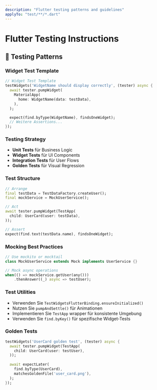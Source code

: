 ```yaml
---
description: "Flutter testing patterns and guidelines"
applyTo: "test/**/*.dart"
---
```


# Flutter Testing Instructions

## 🧪 Testing Patterns

### Widget Test Template

```dart
// Widget Test Template
testWidgets('WidgetName should display correctly', (tester) async {
  await tester.pumpWidget(
    MaterialApp(
      home: WidgetName(data: testData),
    ),
  );

  expect(find.byType(WidgetName), findsOneWidget);
  // Weitere Assertions...
});
```

### Testing Strategy

- **Unit Tests** für Business Logic
- **Widget Tests** für UI Components
- **Integration Tests** für User Flows
- **Golden Tests** für Visual Regression

### Test Structure

```dart
// Arrange
final testData = TestDataFactory.createUser();
final mockService = MockUserService();

// Act
await tester.pumpWidget(TestApp(
  child: UserCard(user: testData),
));

// Assert
expect(find.text(testData.name), findsOneWidget);
```

### Mocking Best Practices

```dart
// Use mockito or mocktail
class MockUserService extends Mock implements UserService {}

// Mock async operations
when(() => mockService.getUser(any()))
    .thenAnswer((_) async => testUser);
```

### Test Utilities

- Verwenden Sie `TestWidgetsFlutterBinding.ensureInitialized()`
- Nutzen Sie `pumpAndSettle()` für Animationen
- Implementieren Sie `TestApp` wrapper für konsistente Umgebung
- Verwenden Sie `find.byKey()` für spezifische Widget-Tests

### Golden Tests

```dart
testWidgets('UserCard golden test', (tester) async {
  await tester.pumpWidget(TestApp(
    child: UserCard(user: testUser),
  ));
  
  await expectLater(
    find.byType(UserCard),
    matchesGoldenFile('user_card.png'),
  );
});
```
